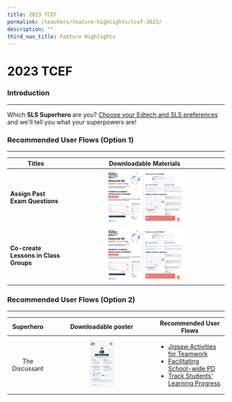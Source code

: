 ```yaml
---
title: 2023 TCEF
permalink: /teachers/feature-highlights/tcef-2023/
description: ""
third_nav_title: Feature Highlights
---
```

<h1>2023 TCEF</h1>
<style>
img {
border-radius: 5%
}
</style>

<h3>Introduction</h3>
<hr>
<p>Which <b>SLS Superhero</b> are you? <a target="_blank" href="https://www.opinionstage.com/api/v2/widgets/84312282-ddd9-4f07-9c36-b9a463720b98/iframe">Choose your Edtech and SLS preferences</a> and we'll tell you what your superpowers are!</p>

<h3>Recommended User Flows (Option 1)</h3>
<hr>
<table>
<thead>
<tr>
<th style="text-align: center;">Titles</th>
<th style="text-align: center;">Downloadable Materials</th>
</tr>
</thead>
<tbody>
<tr>
<td style="text-align: left;">
<strong>Assign Past Exam Questions</strong>
</td>
<td style="text-align: center;">
<a target="_blank" href="/files/Userguide/Downloadable%20Resources/fa-math 10 jul.pdf">
<img style="width: 50%;" src="/images/2Teacher/Downloadable%20Resources/fa-math 10 jul.png">
</a>
</td>
</tr>
<tr>
<td style="text-align: left;">
<strong>Co-create Lessons in Class Groups</strong>
</td>
<td style="text-align: center;">
<a target="_blank" href="/files/Userguide/Downloadable%20Resources/fa-math 10 jul.pdf">
<img style="width: 50%;" src="/images/2Teacher/Downloadable%20Resources/fa-math 10 jul.png">
</a>
</td>
</tr>	
</tbody>
</table>

<h3>Recommended User Flows (Option 2)</h3>
<hr>
<table>
<thead>
<tr>
<th style="text-align: center; vertical-align: middle;">Superhero</th>      
      <th style="text-align: center; vertical-align: middle;">Downloadable poster</th>
      <th style="text-align: center; vertical-align: middle;">Recommended User Flows</th>
    </tr>
  </thead>
  <tbody>
        <tr>
          <td style="text-align: center; vertical-align: middle;">     
          <p>The Discussant</p>
        </td>
          <td style="text-align: center; vertical-align: middle;">     
        <a target="_blank" href="/files/Marcomms/SLS%20Superhero%20Quiz/The%20Discussant.pdf"> <img style="width: 25%;" src="/images/2Teacher/Marcomms/SLS%20Superhero%20Quiz/The%20Discussant.png"></a> <br>
            </td>
      <td style="text-align: left; vertical-align: middle;">  
        <ul>		
        <li><a target="_blank" href="/teachers/sls-superhero-quiz/jigsaw-activities-for-teamwork/">Jigsaw Activities for Teamwork</a>
        </li>
        <li><a target="_blank" href="/teachers/sls-superhero-quiz/facilitating-schoolwide-pd/">Facilitating School-wide PD</a>
        </li>
        <li><a target="_blank" href="/teachers/sls-superhero-quiz/track-students-learning-progress/">Track Students’ Learning Progress</a>
        </li>
        </ul>
        </td>
    </tr>
    <tr>
</tr></tbody>
</table>